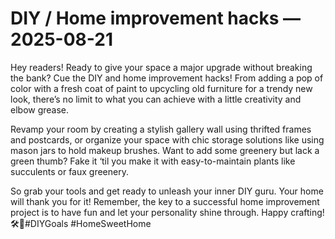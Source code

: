 # DIY / Home improvement hacks — 2025-08-21

Hey readers! Ready to give your space a major upgrade without breaking the bank? Cue the DIY and home improvement hacks! From adding a pop of color with a fresh coat of paint to upcycling old furniture for a trendy new look, there’s no limit to what you can achieve with a little creativity and elbow grease. 

Revamp your room by creating a stylish gallery wall using thrifted frames and postcards, or organize your space with chic storage solutions like using mason jars to hold makeup brushes. Want to add some greenery but lack a green thumb? Fake it ‘til you make it with easy-to-maintain plants like succulents or faux greenery.

So grab your tools and get ready to unleash your inner DIY guru. Your home will thank you for it! Remember, the key to a successful home improvement project is to have fun and let your personality shine through. Happy crafting! 🛠️🌿#DIYGoals #HomeSweetHome